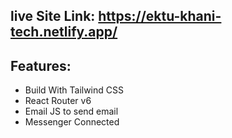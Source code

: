 ## live Site Link: https://ektu-khani-tech.netlify.app/

## Features:
* Build With Tailwind CSS
* React Router v6
* Email JS to send email
* Messenger Connected



